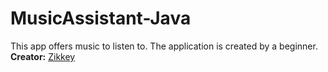 # MusicAssistant-Java
This app offers music to listen to. The application is created by a beginner.
**Creator:** [Zikkey](https://vk.com/zikkey1)